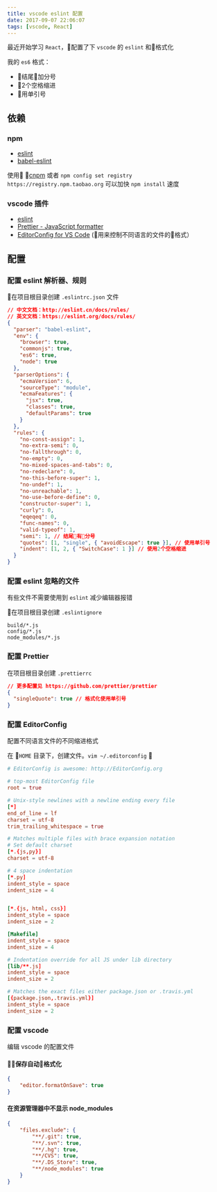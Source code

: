 ```yaml
---
title: vscode eslint 配置
date: 2017-09-07 22:06:07
tags: [vscode, React]
---
```


最近开始学习 `React`，配置了下 `vscode` 的 `eslint` 和格式化

我的 `es6` 格式：

* 结尾加分号
* 2个空格缩进
* 用单引号

## 依赖

### npm

* [eslint](https://github.com/eslint/eslint)
* [babel-eslint](https://github.com/babel/babel-eslint)

使用 [cnpm](https://npm.taobao.org/) 或者 `npm config set registry https://registry.npm.taobao.org` 可以加快 `npm install` 速度

### vscode 插件

* [eslint](https://marketplace.visualstudio.com/items?itemName=dbaeumer.vscode-eslint)
* [Prettier - JavaScript formatter](https://marketplace.visualstudio.com/items?itemName=esbenp.prettier-vscode)
* [EditorConfig for VS Code](https://marketplace.visualstudio.com/items?itemName=EditorConfig.EditorConfig) (用来控制不同语言的文件的格式）

## 配置

### 配置 eslint 解析器、规则

在项目根目录创建 `.eslintrc.json` 文件

```json
// 中文文档：http://eslint.cn/docs/rules/
// 英文文档：https://eslint.org/docs/rules/
{
  "parser": "babel-eslint",
  "env": {
    "browser": true,
    "commonjs": true,
    "es6": true,
    "node": true
  },
  "parserOptions": {
    "ecmaVersion": 6,
    "sourceType": "module",
    "ecmaFeatures": {
      "jsx": true,
      "classes": true,
      "defaultParams": true
    }
  },
  "rules": {
    "no-const-assign": 1,
    "no-extra-semi": 0,
    "no-fallthrough": 0,
    "no-empty": 0,
    "no-mixed-spaces-and-tabs": 0,
    "no-redeclare": 0,
    "no-this-before-super": 1,
    "no-undef": 1,
    "no-unreachable": 1,
    "no-use-before-define": 0,
    "constructor-super": 1,
    "curly": 0,
    "eqeqeq": 0,
    "func-names": 0,
    "valid-typeof": 1,
    "semi": 1, // 结尾有分号
    "quotes": [1, "single", { "avoidEscape": true }], // 使用单引号
    "indent": [1, 2, { "SwitchCase": 1 }] // 使用2个空格缩进
  }
}
```

### 配置 eslint 忽略的文件

有些文件不需要使用到 `eslint` 减少编辑器报错

在项目根目录创建 `.eslintignore`

```text
build/*.js
config/*.js
node_modules/*.js
```

### 配置 Prettier

在项目根目录创建 `.prettierrc`

```json
// 更多配置见 https://github.com/prettier/prettier
{
  "singleQuote": true // 格式化使用单引号
}
```

### 配置 EditorConfig

配置不同语言文件的不同缩进格式

在 `HOME` 目录下，创建文件。`vim ~/.editorconfig` 

```conf
# EditorConfig is awesome: http://EditorConfig.org

# top-most EditorConfig file
root = true

# Unix-style newlines with a newline ending every file
[*]
end_of_line = lf
charset = utf-8
trim_trailing_whitespace = true

# Matches multiple files with brace expansion notation
# Set default charset
[*.{js,py}]
charset = utf-8

# 4 space indentation
[*.py]
indent_style = space
indent_size = 4


[*.{js, html, css}]
indent_style = space
indent_size = 2

[Makefile]
indent_style = space
indent_size = 4

# Indentation override for all JS under lib directory
[lib/**.js]
indent_style = space
indent_size = 2

# Matches the exact files either package.json or .travis.yml
[{package.json,.travis.yml}]
indent_style = space
indent_size = 2
```

### 配置 vscode

编辑 vscode 的配置文件

#### 保存自动格式化

```json
{
    "editor.formatOnSave": true
}
```

#### 在资源管理器中不显示 node_modules

```json
{
    "files.exclude": {
        "**/.git": true,
        "**/.svn": true,
        "**/.hg": true,
        "**/CVS": true,
        "**/.DS_Store": true,
        "**/node_modules": true
    }
}
```